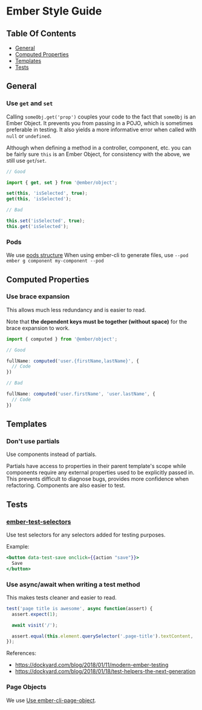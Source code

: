 # Ember Style Guide

## Table Of Contents

* [General](#general)
* [Computed Properties](#computed-properties)
* [Templates](#templates)
* [Tests](#tests)

## General

### Use `get` and `set`

Calling `someObj.get('prop')` couples your code to the fact that
`someObj` is an Ember Object. It prevents you from passing in a
POJO, which is sometimes preferable in testing. It also yields a more
informative error when called with `null` or `undefined`.

Although when defining a method in a controller, component, etc. you
can be fairly sure `this` is an Ember Object, for consistency with the
above, we still use `get`/`set`.

```js
// Good

import { get, set } from '@ember/object';

set(this, 'isSelected', true);
get(this, 'isSelected');

// Bad

this.set('isSelected', true);
this.get('isSelected');
```

### Pods

We use [pods structure]([https://ember-cli.com/user-guide/#using-pods])
When using ember-cli to generate files, use `--pod`
```ember g component my-component --pod```

## Computed Properties

### Use brace expansion

This allows much less redundancy and is easier to read.

Note that **the dependent keys must be together (without space)** for the brace expansion to work.

```js
import { computed } from '@ember/object';

// Good

fullName: computed('user.{firstName,lastName}', {
  // Code
})

// Bad

fullName: computed('user.firstName', 'user.lastName', {
  // Code
})
```

## Templates

### Don't use partials

Use components instead of partials.

Partials have access to properties in their parent template's scope while
components require any external properties used to be explicitly passed in. This
prevents difficult to diagnose bugs, provides more confidence when
refactoring. Components are also easier to test.

## Tests

### [ember-test-selectors](https://github.com/simplabs/ember-test-selectors)

Use test selectors for any selectors added for testing purposes.

Example:

```hbs
<button data-test-save onclick={{action "save"}}>
  Save
</button>
```

### Use async/await when writing a test method

This makes tests cleaner and easier to read.

```js
test('page title is awesome', async function(assert) {
  assert.expect(1);

  await visit('/');

  assert.equal(this.element.querySelector('.page-title').textContent, 'Awesome Title!');
});
```

References:

- https://dockyard.com/blog/2018/01/11/modern-ember-testing
- https://dockyard.com/blog/2018/01/18/test-helpers-the-next-generation

### Page Objects

We use [Use ember-cli-page-object](http://ember-cli-page-object.js.org/).
